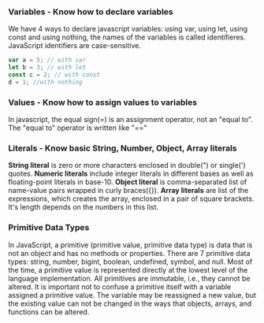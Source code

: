 <h3>Variables - Know how to declare variables</h3>
<p>We have 4 ways to declare javascript variables: using var, using let, using const and using nothing, the names of the variables is called identifieres. JavaScript identifiers are case-sensitive.</p>

```js
var a = 5; // with var
let b = 3; // with let
const c = 2; // with const
d = 1; //with nothing
```

<h3>Values - Know how to assign values to variables</h3>
<p>In javascript, the equal sign(=) is an assignment operator, not an "equal to". The "equal to" operator is written like "==" </p>

<h3>Literals - Know basic String, Number, Object, Array literals</h3>
<p><b>String literal</b> is zero or more characters enclosed in double(") or single(') quotes. 
<b>Numeric literals</b> include integer literals in different bases as well as floating-point literals in base-10. <b>Object literal</b> is comma-separated list of name-value pairs wrapped in curly braces({}). <b>Array literals</b> are list of the expressions, which creates the array, enclosed in a pair of square brackets. It's length depends on the numbers in this list.</p>

<h3>Primitive Data Types</h3>
<p>In JavaScript, a primitive (primitive value, primitive data type) is data that is not an object and has no methods or properties. There are 7 primitive data types: string, number, bigint, boolean, undefined, symbol, and null.
Most of the time, a primitive value is represented directly at the lowest level of the language implementation.
All primitives are immutable, i.e., they cannot be altered. It is important not to confuse a primitive itself with a variable assigned a primitive value. The variable may be reassigned a new value, but the existing value can not be changed in the ways that objects, arrays, and functions can be altered.</p>
